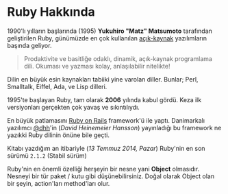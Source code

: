 # Ruby Hakkında

1990'lı yılların başlarında (1995) **Yukuhiro "Matz" Matsumoto** tarafından geliştirilen Ruby, günümüzde en çok kullanılan [açık-kaynak](https://github.com/ruby/ruby) yazılımların başında geliyor.

> Prodaktivite ve basitliğe odaklı, dinamik, açık-kaynak programlama dili. Okuması ve yazması kolay, anlaşılabilir nitelikte!

Dilin en büyük esin kaynakları tabiiki yine varolan diller. Bunlar; Perl, Smalltalk, Eiffel, Ada, ve Lisp dilleri.

1995'te başlayan Ruby, tam olarak **2006** yılında kabul gördü. Keza ilk versiyonları gerçekten çok yavaş ve sıkıntılıydı.

En büyük patlamasını [Ruby on Rails](http://rubyonrails.org/) framework'ü ile yaptı. Danimarkalı yazılımcı [@dhh](http://twitter.com/dhh)'in (_David Heinemeier Hansson_) yayınladığı bu framework ne yazıkki Ruby dilinin önüne bile geçti.

Kitabı yazdığım an itibariyle (_13 Temmuz 2014, Pazar_) Ruby'nin en son sürümü `2.1.2` (Stabil sürüm)

Ruby'nin en önemli özelliği herşeyin bir nesne yani **Object** olmasıdır. Nesneyi bir tür paket / kutu gibi düşünebilirsiniz. Doğal olarak Object olan bir şeyin, action'ları method'ları olur.
